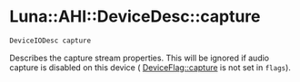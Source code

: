 # Luna::AHI::DeviceDesc::capture

```c++
DeviceIODesc capture
```

Describes the capture stream properties. This will be ignored if audio capture is disabled on this device ( [DeviceFlag::capture](group___a_h_i_1ggad433bdae7e4fec2efb966cfe584aa7fbad7ba9bbfda42b9657f14ee37ef76150b.md) is not set in `flags`). 

